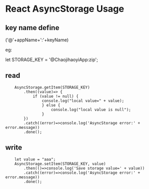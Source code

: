 # React AsyncStorage Usage

## key name define

('@'+appName+':'+keyName)

eg:

let STORAGE_KEY = '@ChaojihaoyiApp:zip';

## read
```
    AsyncStorage.getItem(STORAGE_KEY)
        .then((value)=> {
            if (value != null) {
                console.log("local value=" + value);
                } else {
                    console.log("local value is null");
                }
        })
        .catch((error)=>console.log('AsyncStorage error:' + error.message))
        .done();
```
## write
```
    let value = "aaa";
    AsyncStorage.setItem(STORAGE_KEY, value)
        .then(()=>console.log('Save storage value=' + value))
        .catch((error)=>console.log('AsyncStorage error:' + error.message))
        .done();
```
